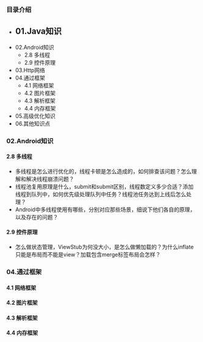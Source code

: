 ### 目录介绍
- 01.Java知识
    - 
- 02.Android知识
    - 2.8 多线程
    - 2.9 控件原理
- 03.Http网络
- 04.通过框架
    - 4.1 网络框架
    - 4.2 图片框架
    - 4.3 解析框架
    - 4.4 内存框架
- 05.高级优化知识
- 06.其他知识点




### 02.Android知识
#### 2.8 多线程
- 多线程是怎么进行优化的，线程卡顿是怎么造成的，如何排查该问题？怎么理解和解决线程崩溃问题？
- 线程池复用原理是什么，submit和submit区别，线程数定义多少合适？添加线程到队列中，如何优先级处理队列中任务？线程池任务达到上线后怎么处理？
- Android中多线程使用有哪些，分别对应那些场景，细说下他们各自的原理，以及存在的问题？


#### 2.9 控件原理
- 怎么做状态管理，ViewStub为何没大小，是怎么做懒加载的？为什么inflate只能是布局而不能是view？加载包含merge标签布局会怎样？


### 04.通过框架
#### 4.1 网络框架


#### 4.2 图片框架


#### 4.3 解析框架


#### 4.4 内存框架





















